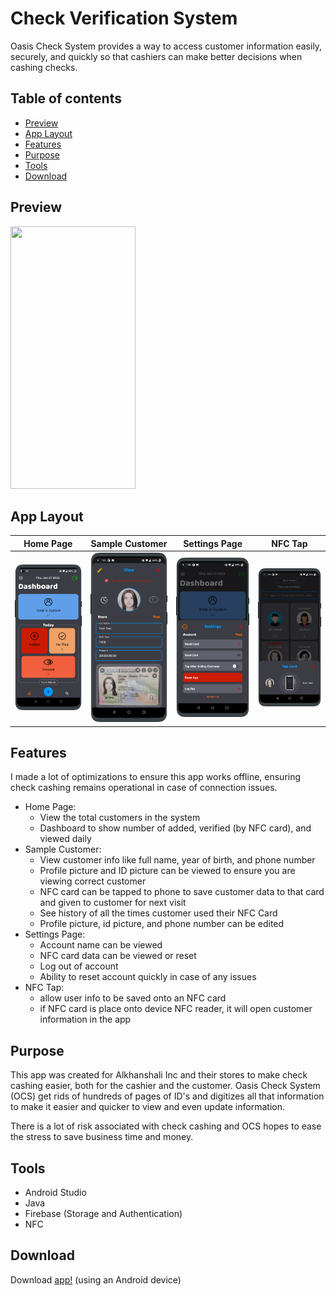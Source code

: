 # Check Verification System

Oasis Check System provides a way to access customer information easily, securely, and quickly so that cashiers can make better decisions when cashing checks.

## Table of contents
* [Preview](#preview)
* [App Layout](#app-layout)
* [Features](#features)
* [Purpose](#purpose)
* [Tools](#tools)
* [Download](#download)

## Preview

<img src="Screenshots/OCS_Gif.gif" width="200" height="420"/>

## App Layout

Home Page | Sample Customer | Settings Page | NFC Tap
:-------------------------:|:-------------------------:|:-------------------------:|:-------------------------:
<img src="Screenshots/Regular%20Device/Screenshot_20220127-210113_oneplus-oneplus8pro-portrait.png" width="355" /> | <img src="Screenshots/Regular%20Device/Screenshot_20220127-210521_oneplus-oneplus8pro-portrait.png" width="335" /> | <img src="Screenshots/Regular%20Device/Screenshot_20220127-210543_oneplus-oneplus8pro-portrait.png" width="340" /> | <img src="Screenshots/Regular%20Device/Screenshot_20220127-210525_oneplus-oneplus8pro-portrait.png" width="370" />

## Features

I made a lot of optimizations to ensure this app works offline, ensuring check cashing remains operational in case of connection issues.

* Home Page: 
  * View the total customers in the system
  * Dashboard to show number of added, verified (by NFC card), and viewed daily
* Sample Customer: 
  * View customer info like full name, year of birth, and phone number
  * Profile picture and ID picture can be viewed to ensure you are viewing correct customer
  * NFC card can be tapped to phone to save customer data to that card and given to customer for next visit
  * See history of all the times customer used their NFC Card
  * Profile picture, id picture, and phone number can be edited
* Settings Page: 
  * Account name can be viewed
  * NFC card data can be viewed or reset
  * Log out of account 
  * Ability to reset account quickly in case of any issues
* NFC Tap:
  * allow user info to be saved onto an NFC card
  * if NFC card is place onto device NFC reader, it will open customer information in the app

## Purpose
This app was created for Alkhanshali Inc and their stores to make check cashing easier, both for the cashier and the customer. Oasis Check System (OCS) get rids of hundreds of pages of ID's and digitizes all that information to make it easier and quicker to view and even update information. 

There is a lot of risk associated with check cashing and OCS hopes to ease the stress to save business time and money.
	
## Tools
* Android Studio
* Java
* Firebase (Storage and Authentication)
* NFC

## Download

Download [app!](https://play.google.com/store/apps/details?id=com.akapps.check_verification_system) (using an Android device)

